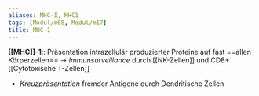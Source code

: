 ```yaml
---
aliases: MHC-I, MHC1
tags: [Modul/m08, Modul/m17]
title: MHC-1
---
```

**[[MHC]]-1**:: Präsentation intrazellulär produzierter Proteine auf fast ==allen Körperzellen== → *Immunsurveillance* durch [[NK-Zellen]] und CD8+ [[Cytotoxische T-Zellen]]
- *Kreuzpräsentation* fremder Antigene durch Dendritische Zellen